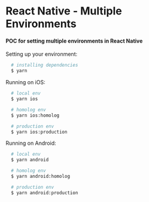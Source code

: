# React Native - Multiple Environments

#### POC for setting multiple environments in React Native

Setting up your environment:

```sh
  # installing dependencies
  $ yarn
```

Running on iOS:

```sh
  # local env
  $ yarn ios

  # homolog env
  $ yarn ios:homolog

  # production env
  $ yarn ios:production
```

Running on Android:

```sh
  # local env
  $ yarn android

  # homolog env
  $ yarn android:homolog

  # production env
  $ yarn android:production
```